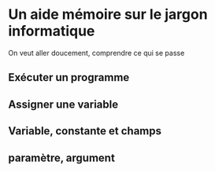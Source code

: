# Un aide mémoire sur le jargon informatique

On veut aller doucement, comprendre ce qui se passe


## Exécuter un programme


## Assigner une variable

## Variable, constante et champs

## paramètre, argument
